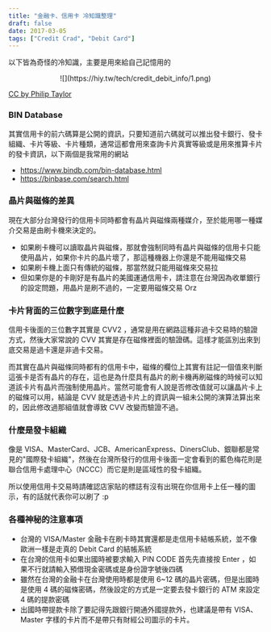 ```yaml
---
title: "金融卡、信用卡 冷知識整理"
draft: false
date: 2017-03-05
tags: ["Credit Crad", "Debit Card"]
---
```



以下皆為奇怪的冷知識，主要是用來給自己記憶用的

<!--more-->

<center>
![](https://hiy.tw/tech/credit_debit_info/1.png)
</center>

[CC by Philip Taylor](https://www.flickr.com/photos/9731367@N02/7113235069)



### BIN Database

其實信用卡的前六碼算是公開的資訊，只要知道前六碼就可以推出發卡銀行、發卡組織、卡片等級、卡片種類，通常這都會用來查詢卡片真實等級或是用來推算卡片的發卡資訊，以下兩個是我常用的網站

* https://www.bindb.com/bin-database.html
* https://binbase.com/search.html


### 晶片與磁條的差異

現在大部分台灣發行的信用卡同時都會有晶片與磁條兩種媒介，至於能用哪一種媒介交易是由刷卡機來決定的。

* 如果刷卡機可以讀取晶片與磁條，那就會強制同時有晶片與磁條的信用卡只能使用晶片，如果你卡片的晶片壞了，那這種機器上你還是不能用磁條交易
* 如果刷卡機上面只有傳統的磁條，那當然就只能用磁條來交易拉
* 但如果你是的卡剛好是有晶片的美國運通信用卡，請注意在台灣因為收單銀行的設定問題，用晶片是刷不過的，一定要用磁條交易 Orz


### 卡片背面的三位數字到底是什麼

信用卡後面的三位數字其實是 CVV2 ，通常是用在網路這種非過卡交易時的驗證方式，然後大家常說的 CVV 其實是存在磁條裡面的驗證碼。這樣才能區別出來到底交易是過卡還是非過卡交易。

而其實在晶片與磁條同時都有的信用卡中，磁條的欄位上其實有註記一個值來判斷這張卡是否有晶片的存在，這也是為什麼具有晶片的刷卡機再刷磁條的時候可以知道該卡片有晶片而強制使用晶片。當然可能會有人說是否修改值就可以讓晶片卡上的磁條可以用，結論是 CVV 就是透過卡片上的資訊與一組未公開的演算法算出來的，因此修改過那組值就會導致 CVV 改變而驗證不過。

### 什麼是發卡組織

像是 VISA、MasterCard、JCB、AmericanExpress、DinersClub、銀聯都是常見的"國際發卡組織"，然後在台灣所發行的信用卡後面一定會看到的藍色梅花則是聯合信用卡處理中心（NCCC）而它是則是區域性的發卡組織。

所以使用信用卡交易時請確認店家貼的標誌有沒有出現在你信用卡上任一種的圖示，有的話就代表你可以刷了 :p

### 各種神秘的注意事項

* 台灣的 VISA/Master 金融卡在刷卡時其實還都是走信用卡結帳系統，並不像歐洲一樣是走真的 Debit Card 的結帳系統
* 在台灣的信用卡如果出國時被要求輸入 PIN CODE 首先先直接按 Enter ，如果不行就請輸入預借現金密碼或是身份證字號後四碼
* 雖然在台灣的金融卡在台灣使用時都是使用 6~12 碼的晶片密碼，但是出國時是使用 4 碼的磁條密碼，然後設定的方式是一定要去發卡銀行的 ATM 來設定 4 碼的提款密碼
* 出國時帶提款卡除了要記得先跟銀行開通外國提款外，也建議是帶有 VISA、Master 字樣的卡片而不是帶只有財經公司圖示的卡片。








